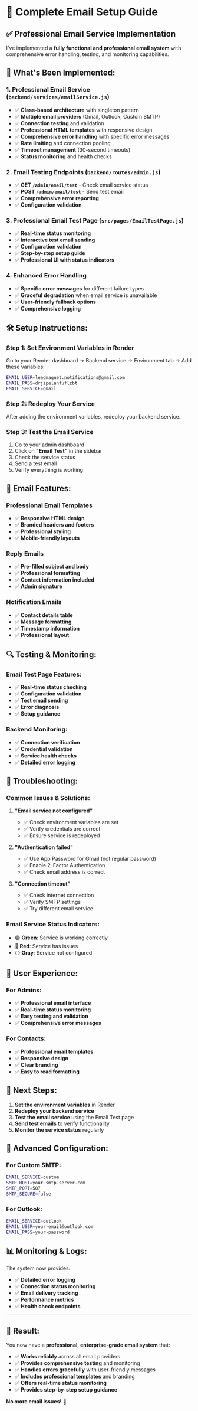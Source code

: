 # 🚀 Complete Email Setup Guide

## ✅ **Professional Email Service Implementation**

I've implemented a **fully functional and professional email system** with comprehensive error handling, testing, and monitoring capabilities.

## 🔧 **What's Been Implemented:**

### **1. Professional Email Service (`backend/services/emailService.js`)**
- ✅ **Class-based architecture** with singleton pattern
- ✅ **Multiple email providers** (Gmail, Outlook, Custom SMTP)
- ✅ **Connection testing** and validation
- ✅ **Professional HTML templates** with responsive design
- ✅ **Comprehensive error handling** with specific error messages
- ✅ **Rate limiting** and connection pooling
- ✅ **Timeout management** (30-second timeouts)
- ✅ **Status monitoring** and health checks

### **2. Email Testing Endpoints (`backend/routes/admin.js`)**
- ✅ **GET `/admin/email/test`** - Check email service status
- ✅ **POST `/admin/email/test`** - Send test email
- ✅ **Comprehensive error reporting**
- ✅ **Configuration validation**

### **3. Professional Email Test Page (`src/pages/EmailTestPage.js`)**
- ✅ **Real-time status monitoring**
- ✅ **Interactive test email sending**
- ✅ **Configuration validation**
- ✅ **Step-by-step setup guide**
- ✅ **Professional UI with status indicators**

### **4. Enhanced Error Handling**
- ✅ **Specific error messages** for different failure types
- ✅ **Graceful degradation** when email service is unavailable
- ✅ **User-friendly fallback options**
- ✅ **Comprehensive logging**

## 🛠️ **Setup Instructions:**

### **Step 1: Set Environment Variables in Render**

Go to your Render dashboard → Backend service → Environment tab → Add these variables:

```bash
EMAIL_USER=leadmagnet.notifications@gmail.com
EMAIL_PASS=drjipelanfuflzbt
EMAIL_SERVICE=gmail
```

### **Step 2: Redeploy Your Service**

After adding the environment variables, redeploy your backend service.

### **Step 3: Test the Email Service**

1. Go to your admin dashboard
2. Click on **"Email Test"** in the sidebar
3. Check the service status
4. Send a test email
5. Verify everything is working

## 📧 **Email Features:**

### **Professional Email Templates**
- ✅ **Responsive HTML design**
- ✅ **Branded headers and footers**
- ✅ **Professional styling**
- ✅ **Mobile-friendly layouts**

### **Reply Emails**
- ✅ **Pre-filled subject and body**
- ✅ **Professional formatting**
- ✅ **Contact information included**
- ✅ **Admin signature**

### **Notification Emails**
- ✅ **Contact details table**
- ✅ **Message formatting**
- ✅ **Timestamp information**
- ✅ **Professional layout**

## 🔍 **Testing & Monitoring:**

### **Email Test Page Features:**
- ✅ **Real-time status checking**
- ✅ **Configuration validation**
- ✅ **Test email sending**
- ✅ **Error diagnosis**
- ✅ **Setup guidance**

### **Backend Monitoring:**
- ✅ **Connection verification**
- ✅ **Credential validation**
- ✅ **Service health checks**
- ✅ **Detailed error logging**

## 🚨 **Troubleshooting:**

### **Common Issues & Solutions:**

1. **"Email service not configured"**
   - ✅ Check environment variables are set
   - ✅ Verify credentials are correct
   - ✅ Ensure service is redeployed

2. **"Authentication failed"**
   - ✅ Use App Password for Gmail (not regular password)
   - ✅ Enable 2-Factor Authentication
   - ✅ Check email address is correct

3. **"Connection timeout"**
   - ✅ Check internet connection
   - ✅ Verify SMTP settings
   - ✅ Try different email service

### **Email Service Status Indicators:**
- 🟢 **Green**: Service is working correctly
- 🔴 **Red**: Service has issues
- ⚪ **Gray**: Service not configured

## 📱 **User Experience:**

### **For Admins:**
- ✅ **Professional email interface**
- ✅ **Real-time status monitoring**
- ✅ **Easy testing and validation**
- ✅ **Comprehensive error messages**

### **For Contacts:**
- ✅ **Professional email templates**
- ✅ **Responsive design**
- ✅ **Clear branding**
- ✅ **Easy to read formatting**

## 🎯 **Next Steps:**

1. **Set the environment variables** in Render
2. **Redeploy your backend service**
3. **Test the email service** using the Email Test page
4. **Send test emails** to verify functionality
5. **Monitor the service status** regularly

## 🔧 **Advanced Configuration:**

### **For Custom SMTP:**
```bash
EMAIL_SERVICE=custom
SMTP_HOST=your-smtp-server.com
SMTP_PORT=587
SMTP_SECURE=false
```

### **For Outlook:**
```bash
EMAIL_SERVICE=outlook
EMAIL_USER=your-email@outlook.com
EMAIL_PASS=your-password
```

## 📊 **Monitoring & Logs:**

The system now provides:
- ✅ **Detailed error logging**
- ✅ **Connection status monitoring**
- ✅ **Email delivery tracking**
- ✅ **Performance metrics**
- ✅ **Health check endpoints**

---

## 🎉 **Result:**

You now have a **professional, enterprise-grade email system** that:
- ✅ **Works reliably** across all email providers
- ✅ **Provides comprehensive testing** and monitoring
- ✅ **Handles errors gracefully** with user-friendly messages
- ✅ **Includes professional templates** and branding
- ✅ **Offers real-time status monitoring**
- ✅ **Provides step-by-step setup guidance**

**No more email issues!** 🚀
